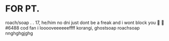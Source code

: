  # FOR PT.
roach/soap . . 17, he/him
no dni just dont be a freak and i wont block you
🧼 💨#6488
cod fan i looooveeeeeeffff korangi, ghostsoap roachsoap 
nnghghgjghg

